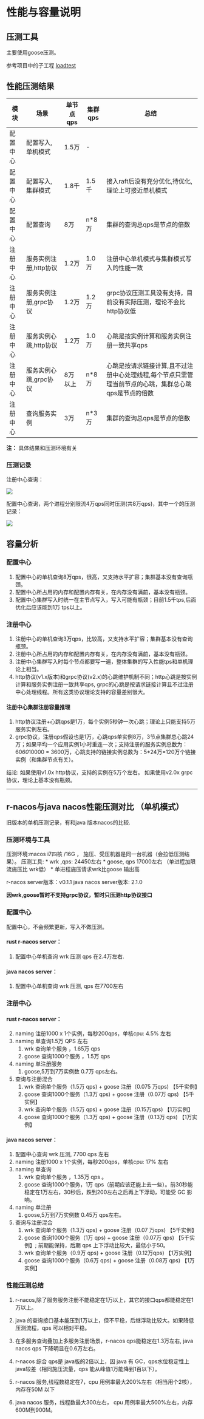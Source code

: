 # 性能与容量说明

## 压测工具

主要使用goose压测。

参考项目中的子工程 [loadtest](https://github.com/heqingpan/rnacos/tree/master/loadtest)

## 性能压测结果

|模块|场景|单节点qps|集群qps|总结|
|--|--|--|--|--|
|配置中心|配置写入,单机模式|1.5万|-||
|配置中心|配置写入,集群模式|1.8千|1.5千|接入raft后没有充分优化,待优化,理论上可接近单机模式|
|配置中心|配置查询|8万|n*8万|集群的查询总qps是节点的倍数|
|注册中心|服务实例注册,http协议|1.2万|1.0万|注册中心单机模式与集群模式写入的性能一致|
|注册中心|服务实例注册,grpc协议|1.2万|1.2万|grpc协议压测工具没有支持，目前没有实际压测，理论不会比http协议低|
|注册中心|服务实例心跳,http协议|1.2万|1.0万|心跳是按实例计算和服务实例注册一致共享qps|
|注册中心|服务实例心跳,grpc协议|8万以上|n*8万|心跳是按请求链接计算,且不过注册中心处理线程,每个节点只需管理当前节点的心跳，集群总心跳qps是节点的倍数|
|注册中心|查询服务实例|3万|n*3万|集群的查询总qps是节点的倍数|

**注：** 具体结果和压测环境有关

### 压测记录

注册中心查询：

![](https://github.com/heqingpan/rnacos/raw/master/doc/assets/imgs/20230903202816.png)


配置中心查询，两个进程分别限流4万qps同时压测(共8万qps)，其中一个的压测记录：

![](https://github.com/heqingpan/rnacos/raw/master/doc/assets/imgs/20230903205737.png)


## 容量分析

### 配置中心

1. 配置中心的单机查询8万qps，很高，又支持水平扩容；集群基本没有查询瓶颈。
2. 配置中心所占用的内存和配置内存有关，在内存没有满前，基本没有瓶颈。
3. 配置中心集群写入时统一在主节点写入，写入可能有瓶颈；目前1.5千tps,后面优化后应该能到1万 tps以上。

### 注册中心

1. 注册中心的单机查询3万qps，比较高，又支持水平扩容；集群基本没有查询瓶颈。
2. 注册中心所占用的内存和配置内存有关，在内存没有满前，基本没有瓶颈。
3. 注册中心集群写入时每个节点都要写一遍，整体集群的写入性能tps和单机理论上相当。
4. http协议(v1.x版本)和grpc协议(v2.x)的心跳维护机制不同；http心跳是按实例计算和服务实例注册一致共享qps, grpc的心跳是按请求链接计算且不过注册中心处理线程。所有这类协议理论支持的容量差别很大。



#### 注册中心集群注册容量推理

1. http协议注册+心跳qps是1万，每个实例5秒钟一次心跳；理论上只能支持5万服务实例左右。
2. grpc协议，注册qps假设也是1万，心跳qps单实例8万，3节点集群总心跳24万；如果平均一个应用实例1小时重连一次；支持注册的服务实例总数为：60*60*10000 = 3600万，心跳支持的链接实例总数为：5*24万=120万个链接实例（和集群节点有关）。

结论:
如果使用v1.0x http协议，支持的实例在5万个左右。
如果使用v2.0x grpc协议，理论上基本没有瓶颈。


----


## r-nacos与java nacos性能压测对比 （单机模式）

旧版本的单机压测记录，有和java 版本nacos的比较.

### 压测环境与工具

压测环境:macos i7四核 /16G  ， 施压、受压机器是同一台机器（会拉低压测结果）。
压测工具: 
	* wrk ,qps: 24450左右
	* goose, qps 17000左右 （单进程加限流施压比 wrk低） 
	* 单进程施压请求wrk比goose 输出高

r-nacos server版本：v0.1.1 
java nacos server版本: 2.1.0

**因wrk,goose暂时不支持grpc协议，暂时只压测http协议接口**


### 配置中心

配置中心，不会频繁更新，写入不做压测。

#### rust r-nacos server：

1. 配置中心单机查询 wrk 压测 qps 在2.4万左右.

#### java nacos server：

1. 配置中心单机查询 wrk 压测, qps 在7700左右



### 注册中心

#### rust r-nacos server：

2. naming 注册1000 x 1个实例，每秒200qps，单核cpu: 4.5% 左右
3. naming 单查询1.5万 QPS 左右
	1. wrk  查询单个服务 ，1.65万 qps 
	2. goose 查询1000个服务 ，1.5万 qps 
4. naming 单注册服务
	1. goose,5万到7万实例数  0.7万 qps左右。
4. 查询与注册混合
	1. wrk 查询单个服务（1.5万 qps) + goose 注册（0.075 万qps) 【5千实例】
	2. goose 查询1000个服务（1.3万 qps) + goose 注册（0.07万 qps) 【5千实例】
	3. wrk 查询单个服务（1.5万 qps) + goose 注册（0.15万qps) 【1万实例】
	4. goose 查询1000个服务（1.3万 qps) + goose 注册（0.13万 qps) 【1万实例】

#### java nacos server：

1. 配置中心查询 wrk 压测, 7700 qps 左右
2. naming 注册1000 x 1个实例，每秒200qps，单核cpu: 17% 左右
3. naming 单查询
	1. wrk 查询单个服务 ，1.35万 qps 。
	2. goose 查询1000个服务，1万 qps（前期应该还能上去一些）。前30秒能稳定在1万左右，30秒后，跌到200左右之后再上下浮动，可能受 GC 影响。
4. naming 单注册
	1. goose,5万到7万实例数  0.45万 qps左右。
5. 查询与注册混合
	1. wrk 查询单个服务（1.3万 qps) + goose 注册（0.07 万qps) 【5千实例】
	2. goose 查询1000个服务（1万 qps) + goose 注册（0.07万 qps) 【5千实例】;  前期能保持，后期 qps 上下浮动比较大，最低小于50。
	3.  wrk 查询单个服务（0.9万 qps) + goose 注册（0.12万qps) 【1万实例】
	4. goose 查询1000个服务（0.6万 qps) + goose 注册（0.08万 qps) 【1万实例】

### 性能压测总结

1. r-nacos,除了服务服务注册不能稳定在1万以上，其它的接口qps都能稳定在1万以上。

2. java 的查询接口基本能压到1万以上，但不平稳，后继浮动比较大。如果降低压测流程，qps 可以相对平稳。
3. 在多服务查询叠加上多服务注册场景，r-nacos  qps能稳定在1.3万左右, java nacos qps 下降明显在0.6万左右。
4. r-nacos 综合 qps是 java版的2倍以上，因 java 有 GC，qps水位稳定性上 java较差（相同施压流量，qps 能从峰值1万能降到1百以下）。
5. r-nacos 服务,线程数稳定在7，cpu 用例率最大200%左右（相当用个2核），内存在50M 以下
6. java nacos 服务，线程数最大300左右， cpu 用例率最大500%左右，内存600M到900M。
